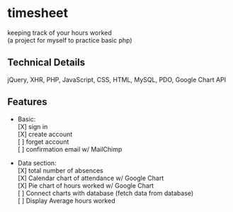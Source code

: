 # timesheet
keeping track of your hours worked <br>
(a project for myself to practice basic php)

## Technical Details
jQuery, XHR, PHP, JavaScript, CSS, HTML, MySQL, PDO, Google Chart API

## Features
* Basic: <br>
[X] sign in <br>
[X] create account <br>
[ ] forget account <br>
[ ] confirmation email w/ MailChimp <br>

* Data section:<br>
[X] total number of absences <br>
[X] Calendar chart of attendance w/ Google Chart <br>
[X] Pie chart of hours worked w/ Google Chart <br>
[ ] Connect charts with database (fetch data from database) <br>
[ ] Display Average hours worked <br>





